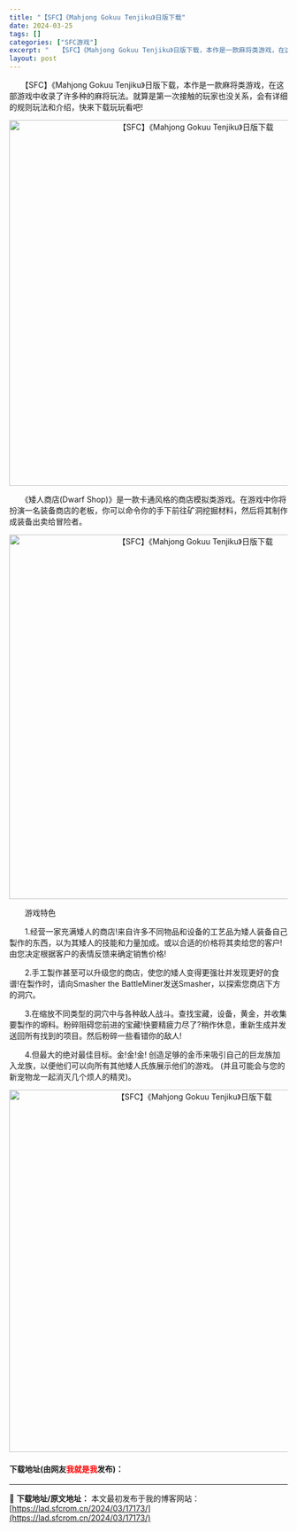 ```yaml
---
title: "【SFC】《Mahjong Gokuu Tenjiku》日版下载"
date: 2024-03-25
tags: []
categories: ["SFC游戏"]
excerpt: "　　【SFC】《Mahjong Gokuu Tenjiku》日版下载，本作是一款麻将类游戏，在这部游戏中收录了许多种的麻将玩法。就算是第一次接触的玩家也没关系，会有详细的规则玩法和介绍，快来下载玩玩看吧! 　　《矮人商店(Dwarf Shop)》是一款卡通风格的商店模拟类游戏。在游戏中你将扮演一名装&hellip;"
layout: post
---
```


 <p>　　【SFC】《Mahjong Gokuu Tenjiku》日版下载，本作是一款麻将类游戏，在这部游戏中收录了许多种的麻将玩法。就算是第一次接触的玩家也没关系，会有详细的规则玩法和介绍，快来下载玩玩看吧!</p> <p align="center"><img align="" border="0" src="https://lad.sfcrom.cn/wp-content/uploads/2024/03/20240325_6600bfc22f55b.png" width="660" alt="【SFC】《Mahjong Gokuu Tenjiku》日版下载" /></p> <p>　　《矮人商店(Dwarf Shop)》是一款卡通风格的商店模拟类游戏。在游戏中你将扮演一名装备商店的老板，你可以命令你的手下前往矿洞挖掘材料，然后将其制作成装备出卖给冒险者。</p> <p align="center"><img align="" border="0" src="https://lad.sfcrom.cn/wp-content/uploads/2024/03/20240325_6600bfc3ac442.png" width="658" alt="【SFC】《Mahjong Gokuu Tenjiku》日版下载" /></p> <p>　　游戏特色</p> <p>　　1.经营一家充满矮人的商店!来自许多不同物品和设备的工艺品为矮人装备自己製作的东西，以为其矮人的技能和力量加成。或以合适的价格将其卖给您的客户! 由您决定根据客户的表情反馈来确定销售价格!</p> <p>　　2.手工製作甚至可以升级您的商店，使您的矮人变得更强壮并发现更好的食谱!在製作时，请向Smasher the BattleMiner发送Smasher，以探索您商店下方的洞穴。</p> <p>　　3.在缩放不同类型的洞穴中与各种敌人战斗。查找宝藏，设备，黄金，并收集要製作的塬料。粉碎阻碍您前进的宝藏!快要精疲力尽了?稍作休息，重新生成并发送回所有找到的项目。然后粉碎一些看错你的敌人!</p> <p>　　4.但最大的绝对最佳目标。金!金!金! 创造足够的金币来吸引自己的巨龙族加入龙族，以便他们可以向所有其他矮人氏族展示他们的游戏。 (并且可能会与您的新宠物龙一起消灭几个烦人的精灵)。</p> <p align="center"><img align="" border="0" src="https://lad.sfcrom.cn/wp-content/uploads/2024/03/20240325_6600bfc51195c.png" width="654" alt="【SFC】《Mahjong Gokuu Tenjiku》日版下载" /></p> <p><h4>下载地址(由网友<font color="red">我就是我</font>发布)：</h4></p> 

---
📖 **下载地址/原文地址：** 本文最初发布于我的博客网站：[https://lad.sfcrom.cn/2024/03/17173/](https://lad.sfcrom.cn/2024/03/17173/)
